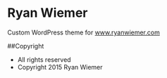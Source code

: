 Ryan Wiemer
==
Custom WordPress theme for www.ryanwiemer.com

##Copyright
- All rights reserved
- Copyright 2015 Ryan Wiemer
